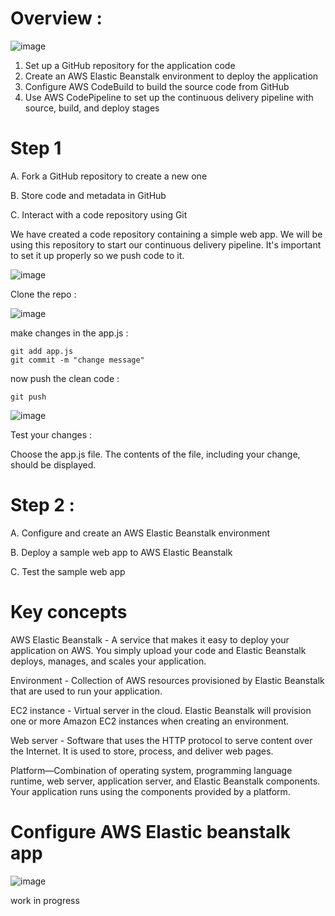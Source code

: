 # Overview : 

![image](https://github.com/user-attachments/assets/6c2c422c-f184-4ea2-b7d0-740e4e567954)

 1. Set up a GitHub repository for the application code
 2. Create an AWS Elastic Beanstalk environment to deploy the application
 3. Configure AWS CodeBuild to build the source code from GitHub
 4. Use AWS CodePipeline to set up the continuous delivery pipeline with source, build, and deploy stages

# Step 1
A. Fork a GitHub repository to create a new one

B. Store code and metadata in GitHub

C. Interact with a code repository using Git


We have created a code repository containing a simple web app. We will be using this repository to start our continuous delivery pipeline. It's important to set it up properly so we push code to it.


![image](https://github.com/user-attachments/assets/3b31d8df-8d39-4cab-bed0-7451edd5d243)

Clone the repo :

![image](https://github.com/user-attachments/assets/d3d0e513-20d5-418f-afda-4432dab467cf)

make changes in the app.js : 

```
git add app.js
git commit -m "change message"
```

now push the clean code :

```
git push
```

![image](https://github.com/user-attachments/assets/7e0b1c1a-c3a0-4b66-aa72-a3e3756976c2)



Test your changes : 

Choose the app.js file. The contents of the file, including your change, should be displayed.

# Step 2 : 

A. Configure and create an AWS Elastic Beanstalk environment

B. Deploy a sample web app to AWS Elastic Beanstalk

C. Test the sample web app 

# Key concepts

AWS Elastic Beanstalk - A service that makes it easy to deploy your application on AWS. You simply upload your code and Elastic Beanstalk deploys, manages, and scales your application.

Environment - Collection of AWS resources provisioned by Elastic Beanstalk that are used to run your application.

EC2 instance - Virtual server in the cloud. Elastic Beanstalk will provision one or more Amazon EC2 instances when creating an environment.

Web server - Software that uses the HTTP protocol to serve content over the Internet. It is used to store, process, and deliver web pages.

Platform—Combination of operating system, programming language runtime, web server, application server, and Elastic Beanstalk components. Your application runs using the components provided by a platform.

# Configure AWS Elastic beanstalk app

![image](https://github.com/user-attachments/assets/9309dd13-bab6-411e-b514-d28de3ab202b)

work in progress

